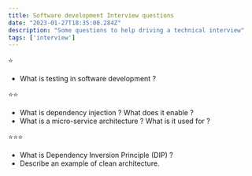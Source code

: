 ```yaml
---
title: Software development Interview questions
date: "2023-01-27T18:35:00.284Z"
description: "Some questions to help driving a technical interview"
tags: ['interview']
---
```


⭐
- What is testing in software development ?

⭐⭐
- What is dependency injection ? What does it enable ?
- What is a micro-service architecture ? What is it used for ?

⭐⭐⭐
- What is Dependency Inversion Principle (DIP) ?
- Describe an example of clean architecture.
